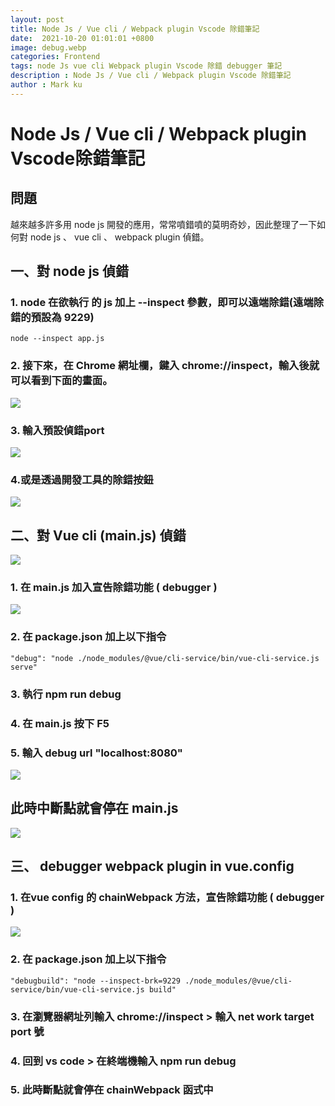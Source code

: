 ```yaml
---
layout: post
title: Node Js / Vue cli / Webpack plugin Vscode 除錯筆記
date:  2021-10-20 01:01:01 +0800
image: debug.webp
categories: Frontend
tags: node Js vue cli Webpack plugin Vscode 除錯 debugger 筆記
description : Node Js / Vue cli / Webpack plugin Vscode 除錯筆記
author : Mark ku
---
```


# Node Js / Vue cli  / Webpack plugin Vscode除錯筆記
## 問題
越來越多許多用 node js 開發的應用，常常噴錯噴的莫明奇妙，因此整理了一下如何對 node js 、 vue cli 、 webpack  plugin 偵錯。

## 一、對 node js 偵錯
### 1. node 在欲執行 的 js  加上 --inspect 參數，即可以遠端除錯(遠端除錯的預設為 9229)
```
node --inspect app.js 
```
### 2. 接下來，在 Chrome 網址欄，鍵入 chrome://inspect，輸入後就可以看到下面的畫面。
![](https://i.imgur.com/djsaQb7.png)
### 3. 輸入預設偵錯port
![](https://i.imgur.com/a6eAScz.png)

### 4.或是透過開發工具的除錯按鈕
![](https://i.imgur.com/05G7pd0.png)

## 二、對 Vue cli (main.js) 偵錯
![](https://i.imgur.com/hHUTg3Z.png)

### 1. 在 main.js 加入宣告除錯功能 ( debugger )

![](https://i.imgur.com/1EPxSlN.png)

### 2. 在 package.json 加上以下指令 
```
"debug": "node ./node_modules/@vue/cli-service/bin/vue-cli-service.js serve"
```
### 3. 執行 npm run  debug
### 4. 在 main.js 按下 F5
### 5. 輸入 debug url "localhost:8080"
![](https://i.imgur.com/PSK7zsy.png)
## 此時中斷點就會停在 main.js
![](https://i.imgur.com/MuNOOwy.png)

## 三、 debugger webpack plugin in vue.config 
### 1. 在vue config 的 chainWebpack 方法，宣告除錯功能 ( debugger )
![](https://i.imgur.com/lBJV36N.png)

### 2. 在 package.json 加上以下指令  
```
"debugbuild": "node --inspect-brk=9229 ./node_modules/@vue/cli-service/bin/vue-cli-service.js build" 
```
### 3. 在瀏覽器網址列輸入 chrome://inspect > 輸入 net work target port 號

### 4. 回到 vs code > 在終端機輸入 npm run debug 

### 5. 此時斷點就會停在 chainWebpack 函式中
 
 
